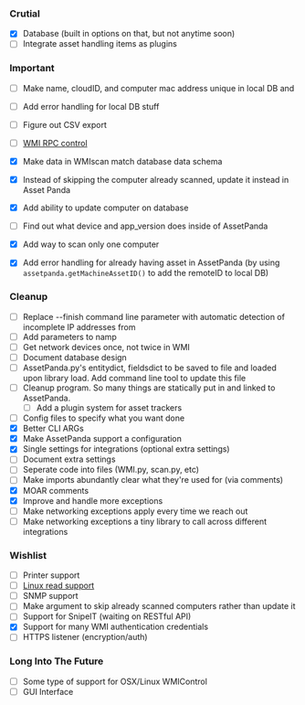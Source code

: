 ### Crutial
- [x] Database (built in options on that, but not anytime soon)
- [ ] Integrate asset handling items as plugins

### Important
- [ ] Make name, cloudID, and computer mac address unique in local DB and
- [ ] Add error handling for local DB stuff
- [ ] Figure out CSV export
- [ ] [WMI RPC control](http://stackoverflow.com/questions/27244056/execute-system-commands-using-wmi-python-on-remote-computer)
- [x] Make data in WMIscan match database data schema
- [x] Instead of skipping the computer already scanned, update it instead in Asset Panda
- [x] Add ability to update computer on database
- [ ] Find out what device and app_version does inside of AssetPanda
- [x] Add way to scan only one computer
- [x] Add error handling for already having asset in AssetPanda (by using `assetpanda.getMachineAssetID()` to add the remoteID to local DB)


### Cleanup
- [ ] Replace --finish command line parameter with automatic detection of incomplete IP addresses from <nmapIP>
- [ ] Add parameters to namp
- [ ] Get network devices once, not twice in WMI
- [ ] Document database design
- [ ] AssetPanda.py's entitydict, fieldsdict to be saved to file and loaded upon library load. Add command line tool to update this file
- [ ] Cleanup program. So many things are statically put in and linked to AssetPanda.
  - [ ] Add a plugin system for asset trackers
- [ ] Config files to specify what you want done
- [x] Better CLI ARGs
- [x] Make AssetPanda support a configuration
- [x] Single settings for integrations (optional extra settings)
- [ ] Document extra settings
- [ ] Seperate code into files (WMI.py, scan.py, etc)
- [ ] Make imports abundantly clear what they're used for (via comments)
- [x] MOAR comments
- [x] Improve and handle more exceptions
- [ ] Make networking exceptions apply every time we reach out
- [ ] Make networking exceptions a tiny library to call across different integrations

### Wishlist
- [ ] Printer support
- [ ] [Linux read support](https://becomelotr.wordpress.com/2013/06/20/managing-linux-via-omi-roadmap/)
- [ ] SNMP support
- [ ] Make argument to skip already scanned computers rather than update it
- [ ] Support for SnipeIT (waiting on RESTful API)
- [x] Support for many WMI authentication credentials
- [ ] HTTPS listener (encryption/auth)

### Long Into The Future
- [ ] Some type of support for OSX/Linux WMIControl
- [ ] GUI Interface
